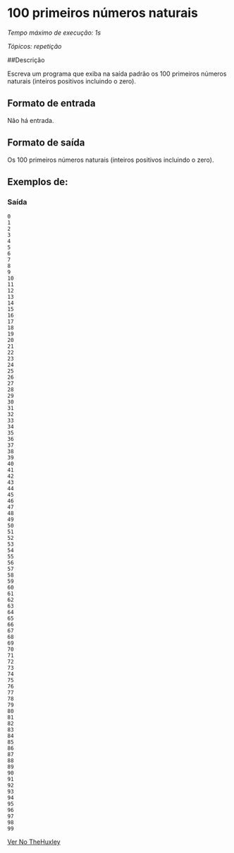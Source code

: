 # 100 primeiros números naturais

_Tempo máximo de execução: 1s_

_Tópicos: repetição_

##Descrição

Escreva um programa que exiba na saída padrão os 100 primeiros números naturais (inteiros positivos incluindo o zero).

## Formato de entrada

Não há entrada.

## Formato de saída

Os 100 primeiros números naturais (inteiros positivos incluindo o zero).

## Exemplos de:

### Saída

    0
    1
    2
    3
    4
    5
    6
    7
    8
    9
    10
    11
    12
    13
    14
    15
    16
    17
    18
    19
    20
    21
    22
    23
    24
    25
    26
    27
    28
    29
    30
    31
    32
    33
    34
    35
    36
    37
    38
    39
    40
    41
    42
    43
    44
    45
    46
    47
    48
    49
    50
    51
    52
    53
    54
    55
    56
    57
    58
    59
    60
    61
    62
    63
    64
    65
    66
    67
    68
    69
    70
    71
    72
    73
    74
    75
    76
    77
    78
    79
    80
    81
    82
    83
    84
    85
    86
    87
    88
    89
    90
    91
    92
    93
    94
    95
    96
    97
    98
    99

[Ver No TheHuxley](https://thehuxley.com/problem/1087?locale=pt_BR)
